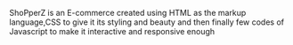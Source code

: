 ShoPperZ is an E-commerce created using HTML as the markup language,CSS to give it its styling and beauty and then finally few codes of Javascript to make it interactive and responsive enough
